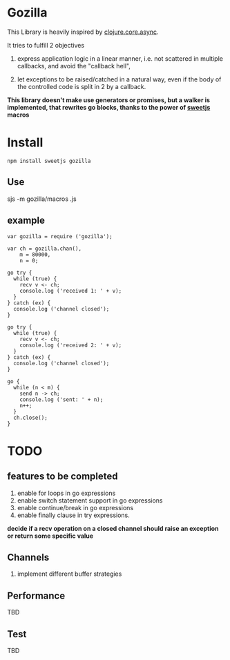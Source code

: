 # Gozilla

This Library is heavily inspired by 
[clojure.core.async](http://clojure.com/blog/2013/06/28/clojure-core-async-channels.html).

It tries to fulfill 2 objectives

1. express application logic in a linear manner, i.e. not scattered in multiple callbacks,
and avoid the "callback hell",

2. let exceptions to be raised/catched in a natural way, even if the body of the controlled code is 
split in 2 by a callback.

**This library doesn't make use generators or promises, but a walker is implemented, that
rewrites go blocks, thanks to the power of [sweetjs](http://sweetjs.org/) macros**

# Install

    npm install sweetjs gozilla

## Use

   sjs -m gozilla/macros <file>.js

## example  

    var gozilla = require ('gozilla');
   
    var ch = gozilla.chan(),
        m = 80000,
        n = 0;

    go try {
      while (true) {
        recv v <- ch;
        console.log ('received 1: ' + v);
      }
    } catch (ex) {
      console.log ('channel closed');
    }

    go try { 
      while (true) {
        recv v <- ch;
        console.log ('received 2: ' + v);
      }
    } catch (ex) {
      console.log ('channel closed');
    }

    go {
      while (n < m) {
        send n -> ch;
        console.log ('sent: ' + n);
        n++;
      }
      ch.close();
    }


# TODO

## features to be completed

1. enable for loops in go expressions
1. enable switch statement support in go expressions
1. enable continue/break in go expressions
1. enable finally clause in try expressions.

**decide if a recv operation on a closed channel should raise an 
exception or return some specific value**
## Channels

1. implement different buffer strategies

## Performance

TBD

## Test

TBD
